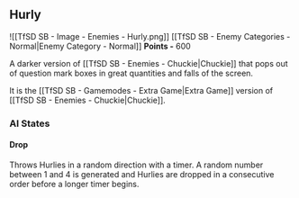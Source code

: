 ## Hurly
![[TfSD SB - Image - Enemies - Hurly.png]]
[[TfSD SB - Enemy Categories - Normal|Enemy Category - Normal]]
**Points -** 600

A darker version of [[TfSD SB - Enemies - Chuckie|Chuckie]] that pops out of question mark boxes in great quantities and falls of the screen.

It is the [[TfSD SB - Gamemodes - Extra Game|Extra Game]] version of [[TfSD SB - Enemies - Chuckie|Chuckie]].
### AI States
#### Drop
Throws Hurlies in a random direction with a timer. A random number between 1 and 4 is generated and Hurlies are dropped in a consecutive order before a longer timer begins.